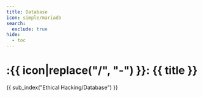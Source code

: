 ```yaml
---
title: Database
icon: simple/mariadb
search:
  exclude: true
hide:
  - toc
---
```


# :{{ icon|replace("/", "-") }}: {{ title }}

{{ sub_index("Ethical Hacking/Database") }}
